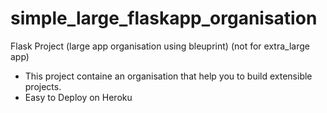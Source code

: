 # simple_large_flaskapp_organisation
Flask Project (large app organisation using bleuprint) (not for extra_large app)
* This project containe an organisation that help you to build extensible projects.
* Easy to Deploy on Heroku


